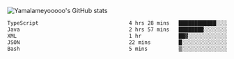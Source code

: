 ![Yamalameyooooo's GitHub stats](https://github-readme-stats.vercel.app/api?username=yamalameyooooo&theme=transparent&show_icons=true\&show=reviews,discussions_started,discussions_answered,prs_merged,prs_merged_percentage)

<!--START_SECTION:waka-->

```txt
TypeScript                             4 hrs 28 mins   ████████████░░░░░░░░░░░░░   48.51 %
Java                                   2 hrs 57 mins   ████████░░░░░░░░░░░░░░░░░   32.01 %
XML                                    1 hr            ██▓░░░░░░░░░░░░░░░░░░░░░░   10.98 %
JSON                                   22 mins         █░░░░░░░░░░░░░░░░░░░░░░░░   04.00 %
Bash                                   5 mins          ▒░░░░░░░░░░░░░░░░░░░░░░░░   01.04 %
```

<!--END_SECTION:waka-->
